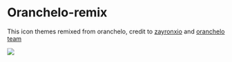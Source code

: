 # Oranchelo-remix
This icon themes remixed from oranchelo, credit to [zayronxio](http://zayronxio.deviantart.com) and [oranchelo team](https://github.com/OrancheloTeam)

![](https://1.bp.blogspot.com/-GE1uQHWluAg/WV5eXB3tU5I/AAAAAAAAAgA/jVpK1X-k_gogAT4XH8R7Jix2xePpAPoQgCLcBGAs/s1600/Screenshot%2Bfrom%2B2017-07-06%2B22-58-16.png)
